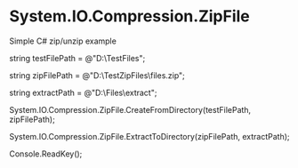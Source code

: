 # System.IO.Compression.ZipFile
Simple C# zip/unzip example

string testFilePath = @"D:\TestFiles";

string zipFilePath = @"D:\TestZipFiles\files.zip";

string extractPath = @"D:\Files\extract";

System.IO.Compression.ZipFile.CreateFromDirectory(testFilePath, zipFilePath);

System.IO.Compression.ZipFile.ExtractToDirectory(zipFilePath, extractPath);

Console.ReadKey();
